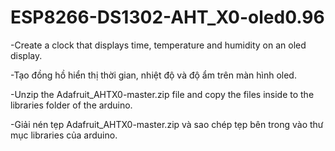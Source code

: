 # ESP8266-DS1302-AHT_X0-oled0.96
-Create a clock that displays time, temperature and humidity on an oled display.


-Tạo đồng hồ hiển thị thời gian, nhiệt độ và độ ẩm trên màn hình oled.


-Unzip the Adafruit_AHTX0-master.zip file and copy the files inside to the libraries folder of the arduino.


-Giải nén tẹp Adafruit_AHTX0-master.zip và sao chép tẹp bên trong vào thư mục libraries của arduino.


